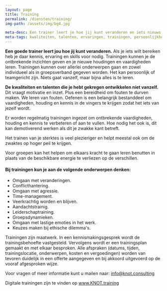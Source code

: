 ```yaml
---
layout: page
title: Training
permalink: /diensten/training/
img-path: /assets/img/bg4.jpg

meta-desc: Een trainer leert je hoe jij kunt veranderen en iets nieuws kunt leren
meta-tags: kwaliteiten, talenten, ervaringen, trainingen, persoonlijkheidstraining, conflicthantering, vaardigheidstraining, agressietraining, leiderstraining, teambuilding, geloof, geloofstraining. christelijke trainingen
---
```


**Een goede trainer leert jou hoe jij kunt veranderen.**
Als je iets wilt bereiken heb je daar kennis, ervaring en skills voor nodig. Trainingen kunnen je de ontbrekende inzichten geven en je nieuwe houdingen en vaardigheden leren.
Trainingen kunnen over allerlei onderwerpen gaan en zowel individueel als in groepsverband gegeven worden. Het kan persoonlijk of teamgericht zijn. Niets gaat vanzelf, maar bijna alles is te leren.

**De kwaliteiten en talenten die je hebt gekregen ontwikkelen niet vanzelf.** Dit vraagt motivatie en inzet. Plus een bereidheid om fouten te durven maken. We leren van fouten. Oefenen is een belangrijk bestanddeel om vaardigheden, houding en kennis in de vingers te krijgen zodat het iets van jezelf wordt.

Er worden regelmatig trainingen ingezet om ontbrekende vaardigheden, houding en kennis te verbeteren of aan te vullen. Hoe nodig het ook is, dit kan demotiverend werken als dit je zwakke kant betreft.

Het trainen van je sterktes is veel plezieriger en helpt meestal ook om de zwaktes op hoger peil te krijgen.

Voor groepen kan het helpen om elkaars kracht te gaan leren benutten in plaats van de beschikbare energie te verliezen op de verschillen.

#### Bij trainingen kun je aan de volgende onderwerpen denken:
- Omgaan met veranderingen.
- Conflicthantering.
- Omgaan met agressie.
- Time-management.
- Veerkrachtig worden en blijven.
- Aandachtstrainig.
- Leiderschaptraining.
- Groepsdynamieken.
- Omgaan met lastige emoties in het werk.
- Keuzes maken bij ethische dilemma's.


Trainingen zijn maatwerk. In een kennismakingsgesprek wordt de trainingsbehoefte vastgesteld. 
Vervolgens wordt er een trainingsplan gemaakt en met elkaar besproken. Alle afspraken (datums, tijden, trainingslocatie, onderwerpen, kosten en vergoedingen) worden van tevoren duidelijk in een offerte aangegeven en bij akkoord uitgevoerd op de vooraf afgesproken wijze.

Voor vragen of meer informatie kunt u mailen naar:
info@knot.consulting

Digitale trainingen zijn te vinden op www.KNOT.training

